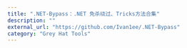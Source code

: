 ```yaml
---
title: ".NET-Bypass：.NET 免杀绕过、Tricks方法合集"
description: ""
external_url: "https://github.com/Ivan1ee/.NET-Bypass"
category: "Grey Hat Tools"
---
```

